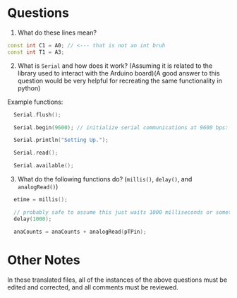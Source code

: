 # Questions

1. What do these lines mean?

```cpp
const int C1 = A0; // <--- that is not an int bruh
const int T1 = A3;
```

2. What is `Serial` and how does it work? (Assuming it is related to the library
   used to interact with the Arduino board)(A good answer to this question would
   be very helpful for recreating the same functionality in python)

Example functions:

```cpp
  Serial.flush();

  Serial.begin(9600); // initialize serial communications at 9600 bps:

  Serial.println("Setting Up.");

  Serial.read();

  Serial.available();
```

3. What do the following functions do? (`millis()`, `delay()`, and `analogRead()`)

```cpp
  etime = millis();

  // probably safe to assume this just waits 1000 milliseconds or something but still
  delay(1000);

  anaCounts = anaCounts + analogRead(pTPin);
```

# Other Notes

In these translated files, all of the instances of the above questions must be
edited and corrected, and all comments must be reviewed.
